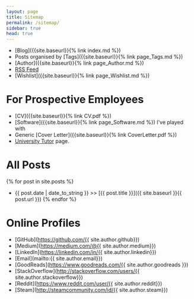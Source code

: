 ```yaml
---
layout: page
title: Sitemap
permalink: /sitemap/
sidebar: true
head: true
---
```


- [Blog]({{site.baseurl}}{% link index.md %})
- Posts organised by [Tags]({{site.baseurl}}{% link page_Tags.md %})
- [Author]({{site.baseurl}}{% link page_Author.md %})
- [RSS Feed](/atom.xml)
- [Wishlist]({{site.baseurl}}{% link page_Wishlist.md %})


<h1> For Prospective Employees </h1>

- [CV]({{site.baseurl}}{% link CV.pdf %})
- [Software]({{site.baseurl}}{% link page_Software.md %}) I've played with
- Generic [Cover Letter]({{site.baseurl}}{% link CoverLetter.pdf %})
- [University Tutor](http://porto.universitytutor.com/tutors/944174) page.


<h1> All Posts </h1>

{% for post in site.posts %}   
- {{ post.date | date_to_string }} >> [{{ post.title }}]({{ site.baseurl }}{{ post.url }}) {% endfor %}


<h1> Online Profiles </h1>

- [GitHub](https://github.com/{{ site.author.github}})
- [Medium](https://medium.com/@{{ site.author.medium}})
- [LinkedIn](https://linkedin.com/in/{{ site.author.linkedin}})
- [Email](mailto:{{ site.author.email}})
- [GoodReads](https://www.goodreads.com/{{ site.author.goodreads }})
- [StackOverflow](http://stackoverflow.com/users/{{ site.author.stackoverflow}})
- [Reddit](https://www.reddit.com/user/{{ site.author.reddit}})
- [Steam](http://steamcommunity.com/id/{{ site.author.steam}})